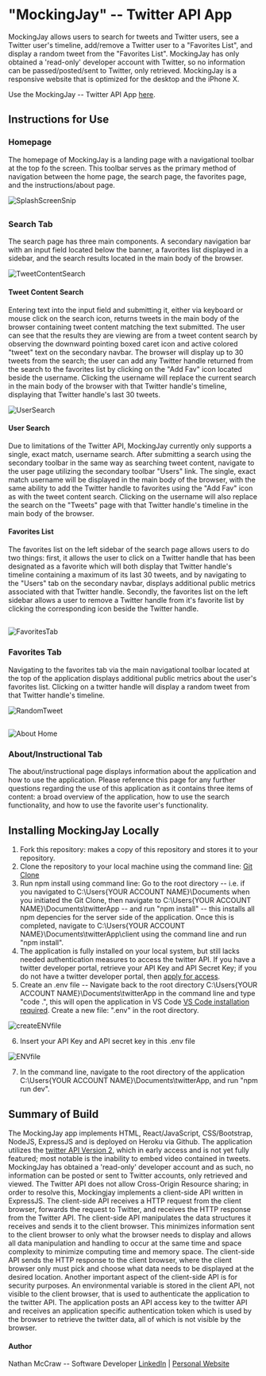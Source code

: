 # "MockingJay" -- Twitter API App

MockingJay allows users to search for tweets and Twitter users, see a Twitter user's timeline, add/remove a Twitter user to a "Favorites List", and display a random tweet from the "Favorites List". MockingJay has only obtained a 'read-only' developer account with Twitter, so no information can be passed/posted/sent to Twitter, only retrieved. MockingJay is a responsive website that is optimized for the desktop and the iPhone X.

Use the MockingJay -- Twitter API App [here](https://mockingjay-twitterproxy.herokuapp.com/).

## Instructions for Use

### Homepage

The homepage of MockingJay is a landing page with a navigational toolbar at the top fo the screen. This toolbar serves as the primary method of navigation between the home page, the search page, the favorites page, and the instructions/about page.

![SplashScreenSnip](https://user-images.githubusercontent.com/84479635/126734564-99d403a3-b10e-417c-bb11-f3ed099ccb8e.JPG)

##

### Search Tab

The search page has three main components. A secondary navigation bar with an input field located below the banner, a favorites list displayed in a sidebar, and the search results located in the main body of the browser.

![TweetContentSearch](https://user-images.githubusercontent.com/84479635/126735087-0f573018-7a60-4c78-864c-4be0565febe1.JPG)

#### Tweet Content Search

Entering text into the input field and submitting it, either via keyboard or mouse click on the search icon, returns tweets in the main body of the browser containing tweet content matching the text submitted. The user can see that the results they are viewing are from a tweet content search by observing the downward pointing boxed caret icon and active colored "tweet" text on the secondary navbar. The browser will display up to 30 tweets from the search; the user can add any Twitter handle returned from the search to the favorites list by clicking on the "Add Fav" icon located beside the username. Clicking the username will replace the current search in the main body of the browser with that Twitter handle's timeline, displaying that Twitter handle's last 30 tweets.

![UserSearch](https://user-images.githubusercontent.com/84479635/126735411-2e5e62de-b776-4b57-bcdb-ac4f2e95046f.JPG)

#### User Search

Due to limitations of the Twitter API, MockingJay currently only supports a single, exact match, username search. After submitting a search using the secondary toolbar in the same way as searching tweet content, navigate to the user page utilizing the secondary toolbar "Users" link. The single, exact match username will be displayed in the main body of the browser, with the same ability to add the Twitter handle to favorites using the "Add Fav" icon as with the tweet content search. Clicking on the username will also replace the search on the "Tweets" page with that Twitter handle's timeline in the main body of the browser.

#### Favorites List

The favorites list on the left sidebar of the search page allows users to do two things: first, it allows the user to click on a Twitter handle that has been designated as a favorite which will both display that Twitter handle's timeline containing a maximum of its last 30 tweets, and by navigating to the "Users" tab on the secondary navbar, displays additional public metrics associated with that Twitter handle. Secondly, the favorites list on the left sidebar allows a user to remove a Twitter handle from it's favorite list by clicking the corresponding icon beside the Twitter handle.

##

![FavoritesTab](https://user-images.githubusercontent.com/84479635/126736241-f98f2b9d-223c-42c8-8f41-10ff1a68c5c3.JPG)

### Favorites Tab

Navigating to the favorites tab via the main navigational toolbar located at the top of the application displays additional public metrics about the user's favorites list. Clicking on a twitter handle will display a random tweet from that Twitter handle's timeline.

![RandomTweet](https://user-images.githubusercontent.com/84479635/126736633-1282a335-e22a-45d9-9d0d-93fd5da0c2c3.JPG)

##

![About Home](https://user-images.githubusercontent.com/84479635/126736799-0f28aa50-9e9e-45ed-b8c2-09d35cc67e91.JPG)

### About/Instructional Tab

The about/instructional page displays information about the application and how to use the application. Please reference this page for any further questions regarding the use of this application as it contains three items of content: a broad overview of the application, how to use the search functionality, and how to use the favorite user's functionality.

## Installing MockingJay Locally

1. Fork this repository: makes a copy of this repository and stores it to your repository.
2. Clone the repository to your local machine using the command line: [Git Clone](https://git-scm.com/docs/git-clone)
3. Run npm install using command line: Go to the root directory -- i.e. if you navigated to C:\Users\{YOUR ACCOUNT NAME}\Documents when you initiated the Git Clone, then navigate to C:\Users\{YOUR ACCOUNT NAME}\Documents\twitterApp -- and run "npm install" -- this installs all npm depencies for the server side of the application. Once this is completed, navigate to C:\Users\{YOUR ACCOUNT NAME}\Documents\twitterApp\client using the command line and run "npm install".
4. The application is fully installed on your local system, but still lacks needed authentication measures to access the twitter API. If you have a twitter developer portal, retrieve your API Key and API Secret Key; if you do not have a twitter developer portal, then [apply for access](https://developer.twitter.com/en/apply-for-access).
5. Create an .env file -- Navigate back to the root directory C:\Users\{YOUR ACCOUNT NAME}\Documents\twitterApp in the command line and type "code .", this will open the application in VS Code [VS Code installation required](https://code.visualstudio.com/). Create a new file: ".env" in the root directory.

![createENVfile](https://user-images.githubusercontent.com/84479635/129659252-7ec19513-ce43-44a5-81e9-43e610659782.JPG)

6. Insert your API Key and API secret key in this .env file

![ENVfile](https://user-images.githubusercontent.com/84479635/127429719-e36ef441-4c55-41eb-8f97-9e124c7fd675.JPG)

7. In the command line, navigate to the root directory of the application C:\Users\{YOUR ACCOUNT NAME}\Documents\twitterApp, and run "npm run dev".

## Summary of Build

The MockingJay app implements HTML, React/JavaScript, CSS/Bootstrap, NodeJS, ExpressJS and is deployed on Heroku via Github. The application utilizes the [twitter API Version 2](https://developer.twitter.com/en/docs/twitter-api/early-access), which in early access and is not yet fully featured; most notable is the inability to embed video contained in tweets. MockingJay has obtained a 'read-only' developer account and as such, no information can be posted or sent to Twitter accounts, only retrieved and viewed. The Twitter API does not allow Cross-Origin Resource sharing; in order to resolve this, Mockingjay implements a client-side API written in ExpressJS. The client-side API receives a HTTP request from the client browser, forwards the request to Twitter, and receives the HTTP response from the Twitter API. The client-side API manipulates the data structures it receives and sends it to the client browser. This minimizes information sent to the client browser to only what the browser needs to display and allows all data manipulation and handling to occur at the same time and space complexity to minimize computing time and memory space. The client-side API sends the HTTP response to the client browser, where the client browser only must pick and choose what data needs to be displayed at the desired location. Another important aspect of the client-side API is for security purposes. An environmental variable is stored in the client API, not visible to the client browser, that is used to authenticate the application to the twitter API. The application posts an API access key to the twitter API and receives an application specific authentication token which is used by the browser to retrieve the twitter data, all of which is not visible by the browser.

#### Author

Nathan McCraw -- Software Developer [LinkedIn](https://www.linkedin.com/in/nathan-mccraw-5291535b/) | [Personal Website](https://www.nathanmccraw.com/)
